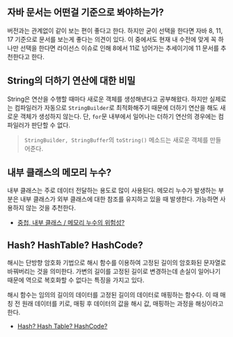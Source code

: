 ## 자바 문서는 어떤걸 기준으로 봐야하는가?

버전과는 관계없이 같이 보는 편이 좋다고 한다. 하지만 굳이 선택을 한다면 자바 8, 11, 17 기준으로 문서를 보는게 좋다는 의견이 있다. 이 중에서도 현재 내 수전에 맞게 꼭 하나만 선택을 한다면 라이선스 이슈로 인해 8에서 11로 넘어가는 추세이기에 11 문서를 추천한다고 한다.

## String의 더하기 연산에 대한 비밀

String은 연산을 수행할 때마다 새로운 객체를 생성해낸다고 공부해왔다. 하지만 실제로는 컴파일러가 자동으로 <code>StringBuilder</code>로 최적화해주기 때문에 더하기 연산을 해도 새로운 객체가 생성하지 않는다. 단, <code>for</code>문 내부에서 일어나는 더하기 연산의 경우에는 컴파일러가 판단할 수 없다.

> <code>StringBuilder, StringBuffer</code>의 <code>toString()</code> 메소드는 새로운 객체를 만들어준다.

## 내부 클래스의 메모리 누수?

내부 클래스는 주로 데이터 전달하는 용도로 많이 사용된다. 메모리 누수가 발생하는 부분은 내부 클래스가 외부 클래스에 대한 참조를 유지하고 있을 때 발생한다. 가능하면 사용하지 않는 것을 추천한다.

- [중첩, 내부 클래스 / 메모리 누수의 위험성?](https://velog.io/@maketheworldwise/%EC%A4%91%EC%B2%A9-%EB%82%B4%EB%B6%80-%ED%81%B4%EB%9E%98%EC%8A%A4-%EB%A9%94%EB%AA%A8%EB%A6%AC-%EB%88%84%EC%88%98%EC%9D%98-%EC%9C%84%ED%97%98%EC%84%B1)

## Hash? HashTable? HashCode?

해시는 단방향 암호화 기법으로 해시 함수를 이용하여 고정된 길이의 암호화된 문자열로 바꿔버리는 것을 의미한다. 가변의 길이를 고정된 길이로 변경하는데 손실이 일어나기 때문에 역으로 복호화할 수 없다는 특징을 가지고 있다.

해시 함수는 임의의 길이의 데이터를 고정된 길이의 데이터로 매핑하는 함수다. 이 때 매칭 전 원래 데이터를 키로, 매핑 후 데이터의 값을 해시 값, 매핑하는 과정을 해싱이라고 한다.

- [Hash? Hash Table? HashCode?](https://velog.io/@maketheworldwise/Hash-Hash-Table-HashCode)
